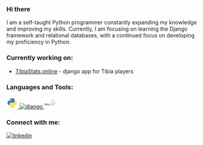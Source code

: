 ### Hi there
I am a self-taught Python programmer constantly expanding my knowledge and improving my skills. Currently, I am focusing on learning the Django framework and relational databases, with a continued focus on developing my proficiency in Python.
### Currently working on:
- [TibiaStats.online](https://github.com/jakubg89/tibia_stats) - django app for Tibia players
### Languages and Tools:
<a href="https://www.python.org" target="_blank" rel="noreferrer"> 
<img src="https://raw.githubusercontent.com/devicons/devicon/master/icons/python/python-original.svg" alt="python" width="30" height="30"/> 
</a>
<a href="https://www.djangoproject.com/" target="_blank" rel="noreferrer"> 
<img src="https://cdn.worldvectorlogo.com/logos/django.svg" alt="django" width="30" height="30"/> 
</a>
<a href="https://www.mysql.com/" target="_blank" rel="noreferrer"> 
<img src="https://raw.githubusercontent.com/devicons/devicon/master/icons/mysql/mysql-original-wordmark.svg" alt="mysql" width="30" height="30"/> 
</a>

### Connect with me:
<a href="https://linkedin.com/in/jakub-grzywacz-710358206/" target="_blank">
<img src=https://img.shields.io/badge/linkedin-%231E77B5.svg?&style=for-the-badge&logo=linkedin&logoColor=white alt=linkedin style="margin-bottom: 5px;" />
</a>
